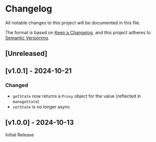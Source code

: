 <!-- markdownlint-disable -->
# Changelog
All notable changes to this project will be documented in this file.

The format is based on [Keep a Changelog](https://keepachangelog.com/en/1.0.0/),
and this project adheres to [Semantic Versioning](https://semver.org/spec/v2.0.0.html).

## [Unreleased]

## [v1.0.1] - 2024-10-21

### Changed
- `getState` now returns a `Proxy` object for the value (reflected in `manageState`)
- `setState` is no longer async

## [v1.0.0] - 2024-10-13

Initial Release
